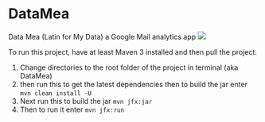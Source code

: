 # DataMea
Data Mea (Latin for My Data) a Google Mail analytics app
![](DataMea-example.gif)

To run this project, have at least Maven 3 installed and then pull the project.
1. Change directories to the root folder of the project in terminal (aka DataMea)
2. then run this to get the latest dependencies then to build the jar enter
```mvn clean install -U```
3. Next run this to build the jar
```mvn jfx:jar```
4. Then to run it enter
```mvn jfx:run```
